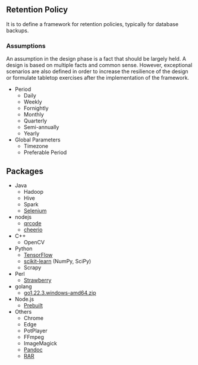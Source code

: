 
## Retention Policy

It is to define a framework for retention policies, typically for database backups.

### Assumptions

An assumption in the design phase is a fact that should be largely held. A design is based on multiple facts and common sense. However, exceptional scenarios are also defined in order to increase the resilience of the design or formulate tabletop exercises after the implementation of the framework.

- Period
  - Daily
  - Weekly
  - Fornightly
  - Monthly
  - Quarterly
  - Semi-annually
  - Yearly
- Global Parameters
  - Timezone
  - Preferable Period

## Packages

- Java
  - Hadoop
  - Hive
  - Spark
  - [Selenium](https://www.selenium.dev/downloads/)
- nodejs
  - [qrcode](https://www.npmjs.com/package/qrcode)
  - [cheerio](https://cheerio.js.org/)
- C++
  - OpenCV
- Python
  - [TensorFlow](https://www.tensorflow.org/)
  - [scikit-learn](https://scikit-learn.org/stable/) (NumPy, SciPy)
  - Scrapy
- Perl
  - [Strawberry](https://strawberryperl.com/releases.html)
- golang
  - [go1.22.3.windows-amd64.zip](https://go.dev/dl/)
- Node.js
  - [Prebuilt](https://nodejs.org/en/download/prebuilt-binaries/current)
- Others
  - Chrome
  - Edge
  - PotPlayer
  - FFmpeg
  - ImageMagick
  - [Pandoc](https://www.pandoc.org/)
  - [RAR](https://www.rarlab.com/rar_add.htm)
